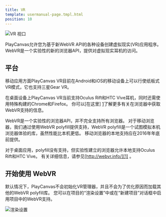 ```yaml
---
title: VR
template: usermanual-page.tmpl.html
position: 10
---
```


![VR 视口][3]

PlayCanvas允许您为基于新WebVR API的各种设备创建虚拟现实(VR)应用程序。 WebVR是一个实验性的新的浏览器API，提供对虚拟现实耳机的访问。

## 平台

移动应用方面PlayCanvas VR目前在Android和iOS的移动设备上可以行使纸板式VR模式，它也支持三星Gear VR。

在桌面设备上PlayCanvas VR当前支持Oculus Rift和HTC Vive耳机，同时还需使用特殊构建的Chrome和Firefox。 你可以[在这里] [1]了解更多有关在浏览器中获取WebVR支持的信息。

<div class="alert alert-info" style="text-align:left">
WebVR是一个实验性的浏览器API，并不完全支持所有浏览器。 对于移动浏览器，我们通过使用WebVR polyfill提供支持，WebVR polyfill是一个试图模拟本机浏览器体验的库，虽然性能比本机更低。 移动浏览器的本地支持应在2016年年底前提供。

对于桌面应用，polyfill没有支持，但实验性建立的浏览器允许本地支持Oculus Rift和HTC Vive。 有关详细信息，请参见[http://webvr.info/][1] 。
</div>

## 开始使用 WebVR

默认情况下，PlayCanvas不会初始化VR管理器，并且不会为了优化原因而加载其他的WebVR polyfill库。 您可以在项目的“渲染设置”中或在“新建项目”对话框中启用项目中的WebVR支持。

![渲染设置][2]

[1]: http://webvr.info/
[2]: /images/user-manual/vr/render-settings.jpg
[3]: /images/user-manual/vr/vr-view.png

